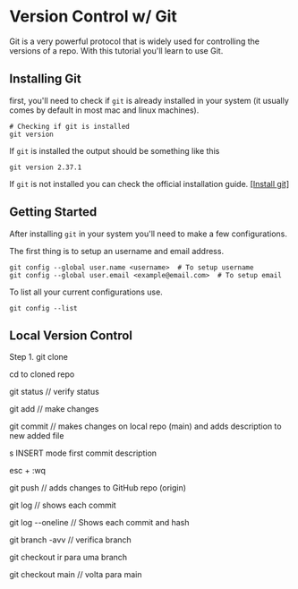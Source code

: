 # Version Control w/ Git

Git is a very powerful protocol that is widely used for controlling the versions of a repo. With this tutorial you'll learn to use Git.

## Installing Git
first, you'll need to check if `git` is already installed in your system (it usually comes by default in most mac and linux machines).

```
# Checking if git is installed
git version
```

If `git` is installed the output should be something like this
```
git version 2.37.1 
```

If `git` is not installed you can check the official installation guide. [[Install git]](https://github.com/git-guides/install-git) 

## Getting Started

After installing `git` in your system you'll need to make a few configurations.

The first thing is to setup an username and email address.
```
git config --global user.name <username>  # To setup username
git config --global user.email <example@email.com>  # To setup email
```

To list all your current configurations use.
```
git config --list
```
## Local Version Control

Step 1. git clone

cd to cloned repo

git status // verify status

git add <file> // make changes

git commit // makes changes on local repo (main) and adds description to new added file

s
INSERT mode
first commit
description

esc + :wq

git push // adds changes to GitHub repo (origin)

git log // shows each commit

git log --oneline // Shows each commit and hash

git branch -avv // verifica branch

git checkout <hash> ir para uma branch

git checkout main // volta para main


